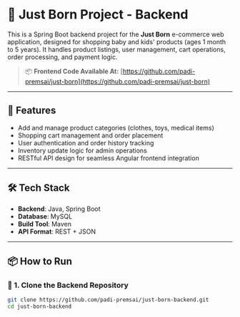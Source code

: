 # 🛒 Just Born Project - Backend

This is a Spring Boot backend project for the **Just Born** e-commerce web application, designed for shopping baby and kids' products (ages 1 month to 5 years). It handles product listings, user management, cart operations, order processing, and payment logic.

> 📦 **Frontend Code Available At:** [https://github.com/padi-premsai/just-born](https://github.com/padi-premsai/just-born)

---

## 🚀 Features

- Add and manage product categories (clothes, toys, medical items)
- Shopping cart management and order placement
- User authentication and order history tracking
- Inventory update logic for admin operations
- RESTful API design for seamless Angular frontend integration

---

## 🛠 Tech Stack

- **Backend**: Java, Spring Boot  
- **Database**: MySQL  
- **Build Tool**: Maven  
- **API Format**: REST + JSON  

---

## 📦 How to Run

### 🔧 1. Clone the Backend Repository

```bash
git clone https://github.com/padi-premsai/just-born-backend.git
cd just-born-backend
